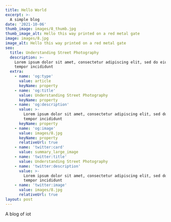 ```yaml
---
title: Hello World
excerpt: >-
  A simple blog 
date: '2021-10-06'
thumb_image: images/8_thumb.jpg
thumb_image_alt: Hello this way printed on a red metal gate
image: images/8.jpg
image_alt: Hello this way printed on a red metal gate
seo:
  title: Understanding Street Photography
  description: >-
    Lorem ipsum dolor sit amet, consectetur adipiscing elit, sed do eiusmod
    tempor incididunt
  extra:
    - name: 'og:type'
      value: article
      keyName: property
    - name: 'og:title'
      value: Understanding Street Photography
      keyName: property
    - name: 'og:description'
      value: >-
        Lorem ipsum dolor sit amet, consectetur adipiscing elit, sed do eiusmod
        tempor incididunt
      keyName: property
    - name: 'og:image'
      value: images/8.jpg
      keyName: property
      relativeUrl: true
    - name: 'twitter:card'
      value: summary_large_image
    - name: 'twitter:title'
      value: Understanding Street Photography
    - name: 'twitter:description'
      value: >-
        Lorem ipsum dolor sit amet, consectetur adipiscing elit, sed do eiusmod
        tempor incididunt
    - name: 'twitter:image'
      value: images/8.jpg
      relativeUrl: true
layout: post
---
```


A blog of iot